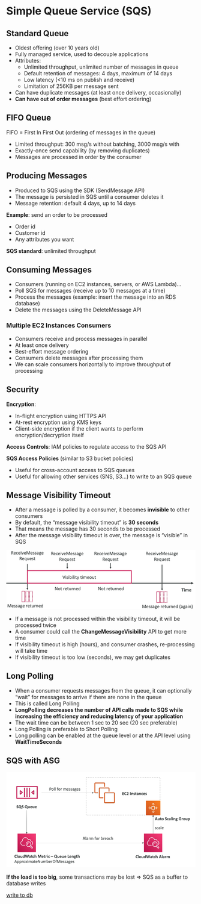 # Simple Queue Service (SQS)

## Standard Queue

- Oldest offering (over 10 years old)
- Fully managed service, used to decouple applications
- Attributes:
    - Unlimited throughput, unlimited number of messages in queue
    - Default retention of messages: 4 days, maximum of 14 days
    - Low latency (<10 ms on publish and receive)
    - Limitation of 256KB per message sent
- Can have duplicate messages (at least once delivery, occasionally)
- **Can have out of order messages** (best effort ordering)

## FIFO Queue
FIFO = First In First Out (ordering of messages in the queue)

- Limited throughput: 300 msg/s without batching, 3000 msg/s with
- Exactly-once send capability (by removing duplicates)
- Messages are processed in order by the consumer

## Producing Messages

- Produced to SQS using the SDK (SendMessage API)
- The message is persisted in SQS until a consumer deletes it
- Message retention: default 4 days, up to 14 days

**Example**: send an order to be processed
- Order id
- Customer id
- Any attributes you want

**SQS standard**: unlimited throughput

## Consuming Messages

- Consumers (running on EC2 instances, servers, or AWS Lambda)…
- Poll SQS for messages (receive up to 10 messages at a time)
- Process the messages (example: insert the message into an RDS database)
- Delete the messages using the DeleteMessage API

### Multiple EC2 Instances Consumers

- Consumers receive and process messages in parallel
- At least once delivery
- Best-effort message ordering
- Consumers delete messages after processing them
- We can scale consumers horizontally to improve throughput of processing

## Security

**Encryption**:
- In-flight encryption using HTTPS API
- At-rest encryption using KMS keys
- Client-side encryption if the client wants to perform encryption/decryption itself

**Access Controls**: IAM policies to regulate access to the SQS API

**SQS Access Policies** (similar to S3 bucket policies)
- Useful for cross-account access to SQS queues
- Useful for allowing other services (SNS, S3…) to write to an SQS queue

## Message Visibility Timeout


- After a message is polled by a consumer, it becomes **invisible** to other consumers
- By default, the “message visibility timeout” is **30 seconds**
- That means the message has 30 seconds to be processed
- After the message visibility timeout is over, the message is “visible” in SQS

![timeout](./visibility-timeout.png)

- If a message is not processed within the visibility timeout, it will be processed twice
- A consumer could call the **ChangeMessageVisibility** API to get more time
- If visibility timeout is high (hours), and consumer crashes, re-processing will take time
- If visibility timeout is too low (seconds), we may get duplicates

## Long Polling

- When a consumer requests messages from the queue, it can optionally “wait” for messages to arrive if there are none in the queue
- This is called Long Polling
- **LongPolling decreases the number of API calls made to SQS while increasing the efficiency and reducing latency of your application**
- The wait time can be between 1 sec to 20 sec (20 sec preferable)
- Long Polling is preferable to Short Polling
- Long polling can be enabled at the queue level or at the API level using **WaitTimeSeconds**

## SQS with ASG

![autoscaling](./sqs-with-asg.png)

**If the load is too big**, some transactions may be lost => SQS as a buffer to database writes

[write to db](./sqs-as-buffer-to-db-write.png)